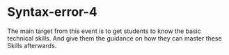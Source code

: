 # Syntax-error-4

The main target from this event is to get students to know the basic technical skills. And give them the guidance on how they can master these Skills afterwards.
